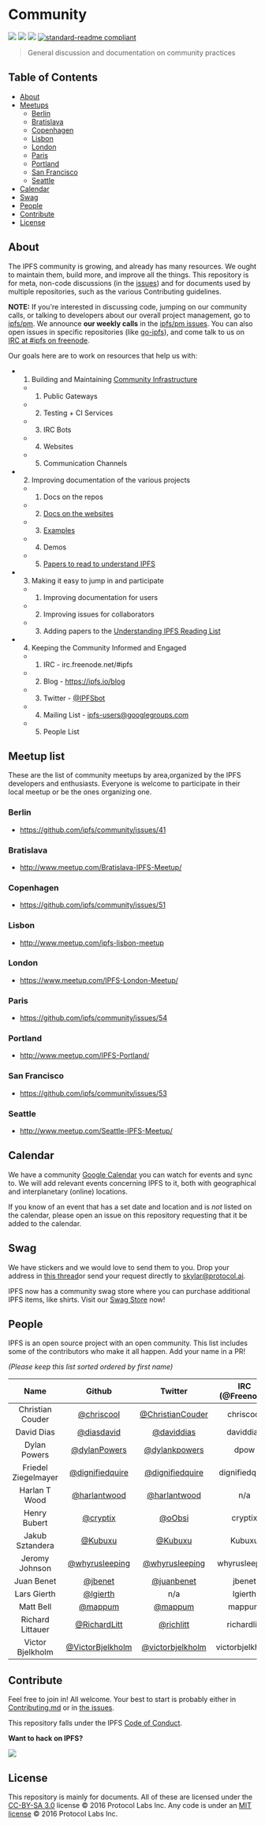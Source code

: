 # Community

[![](https://img.shields.io/badge/made%20by-Protocol%20Labs-blue.svg?style=flat-square)](http://ipn.io)
[![](https://img.shields.io/badge/project-IPFS-blue.svg?style=flat-square)](http://ipfs.io/)
[![](https://img.shields.io/badge/freenode-%23ipfs-blue.svg?style=flat-square)](http://webchat.freenode.net/?channels=%23ipfs)
[![standard-readme compliant](https://img.shields.io/badge/standard--readme-OK-green.svg?style=flat-square)](https://github.com/RichardLitt/standard-readme)

> General discussion and documentation on community practices

## Table of Contents

- [About](#about)
- [Meetups](#meetups)
  - [Berlin](#berlin)
  - [Bratislava](#bratislava)
  - [Copenhagen](#copenhagen)
  - [Lisbon](#lisbon)
  - [London](#london)
  - [Paris](#paris)
  - [Portland](#portland)
  - [San Francisco](#san-francisco)
  - [Seattle](#seattle)
- [Calendar](#calendar)
- [Swag](#swag)
- [People](#people)
- [Contribute](#contribute)
- [License](#license)

## About

The IPFS community is growing, and already has many resources. We ought to maintain them, build more, and improve all the things. This repository is for meta, non-code discussions (in the [issues](issues)) and for documents used by multiple repositories, such as the various Contributing guidelines.

**NOTE:** If you're interested in discussing code, jumping on our community calls, or talking to developers about our overall project management, go to [ipfs/pm](https://github.com/ipfs/pm). We announce **our weekly calls** in the [ipfs/pm issues](https://github.com/ipfs/pm/issues). You can also open issues in specific repositories (like [go-ipfs](https://github.com/ipfs/go-ipfs)), and come talk to us on [IRC at #ipfs on freenode](http://webchat.freenode.net/?channels=%23ipfs).

Our goals here are to work on resources that help us with:

- 1. Building and Maintaining [Community Infrastructure](https://github.com/ipfs/infrastructure)
  - 1. Public Gateways
  - 2. Testing + CI Services
  - 3. IRC Bots
  - 4. Websites
  - 5. Communication Channels
- 2. Improving documentation of the various projects
  - 1. Docs on the repos
  - 2. [Docs on the websites](https://ipfs.io/docs)
  - 3. [Examples](https://ipfs.io/docs/examples)
  - 4. Demos
  - 5. [Papers to read to understand IPFS](https://github.com/ipfs/reading-list)
- 3. Making it easy to jump in and participate
  - 1. Improving documentation for users
  - 2. Improving issues for collaborators
  - 3. Adding papers to the [Understanding IPFS Reading List](https://github.com/ipfs/reading-list)
- 4. Keeping the Community Informed and Engaged
  - 1. IRC - irc.freenode.net/#ipfs
  - 2. Blog - https://ipfs.io/blog
  - 3. Twitter - [@IPFSbot](https://twitter.com/IPFSbot)
  - 4. Mailing List - [ipfs-users@googlegroups.com](https://groups.google.com/forum/#!forum/ipfs-users)
  - 5. People List

## Meetup list

These are the list of community meetups by area,organized by the IPFS developers and enthusiasts. Everyone is welcome to participate in their local meetup or be the ones organizing one.

### Berlin

- https://github.com/ipfs/community/issues/41

### Bratislava

- http://www.meetup.com/Bratislava-IPFS-Meetup/

### Copenhagen

- https://github.com/ipfs/community/issues/51

### Lisbon

- http://www.meetup.com/ipfs-lisbon-meetup

### London

- https://www.meetup.com/IPFS-London-Meetup/

### Paris

- https://github.com/ipfs/community/issues/54

### Portland

- http://www.meetup.com/IPFS-Portland/

### San Francisco

- https://github.com/ipfs/community/issues/53

### Seattle

- http://www.meetup.com/Seattle-IPFS-Meetup/

## Calendar

We have a community [Google Calendar](https://www.google.com/calendar/embed?src=ipfs.io_eal36ugu5e75s207gfjcu0ae84%40group.calendar.google.com&ctz=America/New_York) you can watch for events and sync to. We will add relevant events concerning IPFS to it, both with geographical and interplanetary (online) locations.

If you know of an event that has a set date and location and is _not_ listed on the calendar, please open an issue on this repository requesting that it be added to the calendar.

## Swag

We have stickers and we would love to send them to you. Drop your address in [this thread](https://github.com/ipfs/community/issues/175)or send your request directly to skylar@protocol.ai. 

IPFS now has a community swag store where you can purchase additional IPFS items, like shirts. Visit our [Swag Store](https://shop.ipfs.io) now!

## People

IPFS is an open source project with an open community. This list includes some of the contributors who make it all happen. Add your name in a PR!

_(Please keep this list sorted ordered by first name)_

Name | Github | Twitter | IRC (@Freenode)
:--: | :----: | :-: | :-----:
Christian Couder    | [@chriscool](//github.com/chriscool)              | [@ChristianCouder](https://twitter.com/ChristianCouder) | chriscool
David Dias          | [@diasdavid](//github.com/diasdavid)              | [@daviddias](//twitter.com/daviddias)                   | daviddias
Dylan Powers        | [@dylanPowers](https://github.com/dylanPowers)    | [@dylankpowers](https://twitter.com/dylankpowers)       | dpow
Friedel Ziegelmayer | [@dignifiedquire](//github.com/Dignifiedquire)    | [@dignifiedquire](//twitter.com/dignifiedquire)         | dignifiedquire
Harlan T Wood       | [@harlantwood](//github.com/harlantwood)          | [@harlantwood](//twitter.com/harlantwood)               | n/a
Henry Bubert        | [@cryptix](//github.com/cryptix)                  | [@oObsi](//twitter.com/oObsi)                           | cryptix
Jakub Sztandera     | [@Kubuxu](//github.com/kubuxu/)                   | [@Kubuxu](//twitter.com/Kubuxu)                         | Kubuxu
Jeromy Johnson      | [@whyrusleeping](//github.com/whyrusleeping)      | [@whyrusleeping](//twitter.com/whyrusleeping)           | whyrusleeping
Juan Benet          | [@jbenet](//github.com/jbenet)                    | [@juanbenet](//twitter.com/juanbenet)                   | jbenet
Lars Gierth         | [@lgierth](//github.com/lgierth)                  | n/a                                                     | lgierth
Matt Bell           | [@mappum](//github.com/mappum)                    | [@mappum](//twitter.com/mappum)                         | mappum
Richard Littauer    | [@RichardLitt](//github.com/RichardLitt)          | [@richlitt](//twitter.com/richlitt)                     | richardlitt
Victor Bjelkholm    | [@VictorBjelkholm](//github.com/VictorBjelkholm)  | [@victorbjelkholm](//twitter.com/victorbjelkholm)       | victorbjelkholm

## Contribute

Feel free to join in! All welcome. Your best to start is probably either in [Contributing.md](https://github.com/ipfs/community/blob/master/contributing.md) or in [the issues](https://github.com/ipfs/community/issues).

This repository falls under the IPFS [Code of Conduct](https://github.com/ipfs/community/blob/master/code-of-conduct.md).

**Want to hack on IPFS?**

[![](https://cdn.rawgit.com/jbenet/contribute-ipfs-gif/master/img/contribute.gif)](https://github.com/ipfs/community/blob/master/contributing.md)

## License

This repository is mainly for documents. All of these are licensed under the [CC-BY-SA 3.0](https://ipfs.io/ipfs/QmVreNvKsQmQZ83T86cWSjPu2vR3yZHGPm5jnxFuunEB9u) license © 2016 Protocol Labs Inc. Any code is under an [MIT license](LICENSE) © 2016 Protocol Labs Inc.
